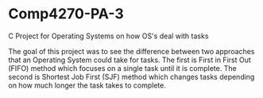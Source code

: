 # Comp4270-PA-3
 C Project for Operating Systems on how OS's deal with tasks

The goal of this project was to see the difference between two approaches that an Operating System could take for tasks.
The first is First in First Out (FIFO) method which focuses on a single task until it is complete.
The second is Shortest Job First (SJF) method which changes tasks depending on how much longer the task takes to complete.
